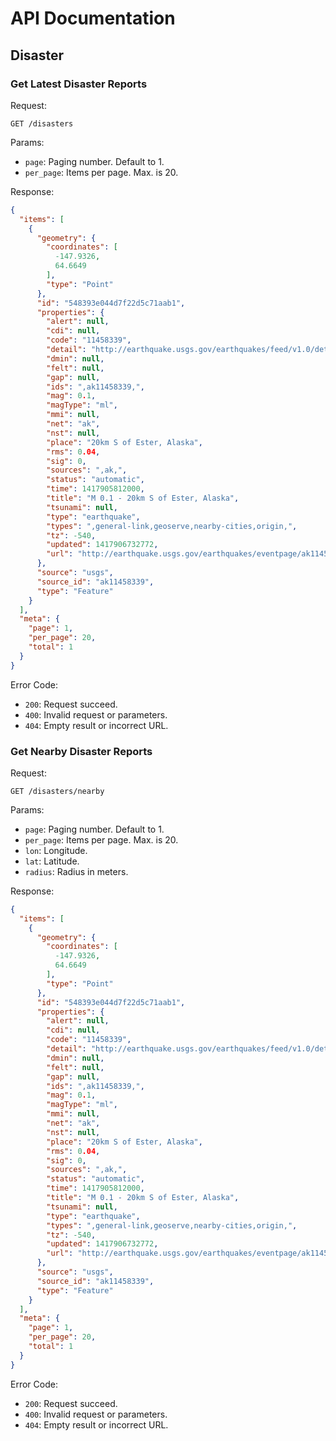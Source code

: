 API Documentation
=================

## Disaster

### Get Latest Disaster Reports

Request:

    GET /disasters

Params:

* `page`: Paging number. Default to 1.
* `per_page`: Items per page. Max. is 20.

Response:

```json
{
  "items": [
    {
      "geometry": {
        "coordinates": [
          -147.9326,
          64.6649
        ],
        "type": "Point"
      },
      "id": "548393e044d7f22d5c71aab1",
      "properties": {
        "alert": null,
        "cdi": null,
        "code": "11458339",
        "detail": "http://earthquake.usgs.gov/earthquakes/feed/v1.0/detail/ak11458339.geojson",
        "dmin": null,
        "felt": null,
        "gap": null,
        "ids": ",ak11458339,",
        "mag": 0.1,
        "magType": "ml",
        "mmi": null,
        "net": "ak",
        "nst": null,
        "place": "20km S of Ester, Alaska",
        "rms": 0.04,
        "sig": 0,
        "sources": ",ak,",
        "status": "automatic",
        "time": 1417905812000,
        "title": "M 0.1 - 20km S of Ester, Alaska",
        "tsunami": null,
        "type": "earthquake",
        "types": ",general-link,geoserve,nearby-cities,origin,",
        "tz": -540,
        "updated": 1417906732772,
        "url": "http://earthquake.usgs.gov/earthquakes/eventpage/ak11458339"
      },
      "source": "usgs",
      "source_id": "ak11458339",
      "type": "Feature"
    }
  ],
  "meta": {
    "page": 1,
    "per_page": 20,
    "total": 1
  }
}
```

Error Code:

* `200`: Request succeed.
* `400`: Invalid request or parameters.
* `404`: Empty result or incorrect URL.

### Get Nearby Disaster Reports

Request:

    GET /disasters/nearby

Params:

* `page`: Paging number. Default to 1.
* `per_page`: Items per page. Max. is 20.
* `lon`: Longitude.
* `lat`: Latitude.
* `radius`: Radius in meters.

Response:

```json
{
  "items": [
    {
      "geometry": {
        "coordinates": [
          -147.9326,
          64.6649
        ],
        "type": "Point"
      },
      "id": "548393e044d7f22d5c71aab1",
      "properties": {
        "alert": null,
        "cdi": null,
        "code": "11458339",
        "detail": "http://earthquake.usgs.gov/earthquakes/feed/v1.0/detail/ak11458339.geojson",
        "dmin": null,
        "felt": null,
        "gap": null,
        "ids": ",ak11458339,",
        "mag": 0.1,
        "magType": "ml",
        "mmi": null,
        "net": "ak",
        "nst": null,
        "place": "20km S of Ester, Alaska",
        "rms": 0.04,
        "sig": 0,
        "sources": ",ak,",
        "status": "automatic",
        "time": 1417905812000,
        "title": "M 0.1 - 20km S of Ester, Alaska",
        "tsunami": null,
        "type": "earthquake",
        "types": ",general-link,geoserve,nearby-cities,origin,",
        "tz": -540,
        "updated": 1417906732772,
        "url": "http://earthquake.usgs.gov/earthquakes/eventpage/ak11458339"
      },
      "source": "usgs",
      "source_id": "ak11458339",
      "type": "Feature"
    }
  ],
  "meta": {
    "page": 1,
    "per_page": 20,
    "total": 1
  }
}
```

Error Code:

* `200`: Request succeed.
* `400`: Invalid request or parameters.
* `404`: Empty result or incorrect URL.
